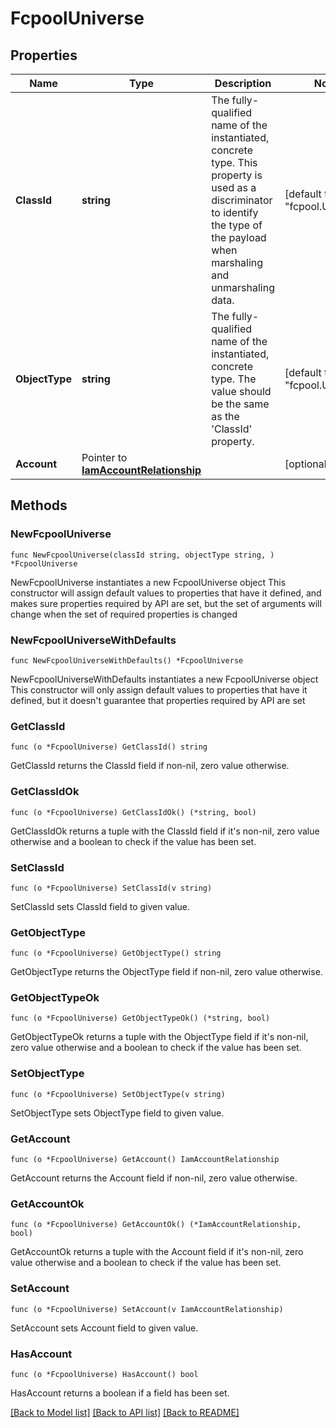 # FcpoolUniverse

## Properties

Name | Type | Description | Notes
------------ | ------------- | ------------- | -------------
**ClassId** | **string** | The fully-qualified name of the instantiated, concrete type. This property is used as a discriminator to identify the type of the payload when marshaling and unmarshaling data. | [default to "fcpool.Universe"]
**ObjectType** | **string** | The fully-qualified name of the instantiated, concrete type. The value should be the same as the &#39;ClassId&#39; property. | [default to "fcpool.Universe"]
**Account** | Pointer to [**IamAccountRelationship**](iam.Account.Relationship.md) |  | [optional] 

## Methods

### NewFcpoolUniverse

`func NewFcpoolUniverse(classId string, objectType string, ) *FcpoolUniverse`

NewFcpoolUniverse instantiates a new FcpoolUniverse object
This constructor will assign default values to properties that have it defined,
and makes sure properties required by API are set, but the set of arguments
will change when the set of required properties is changed

### NewFcpoolUniverseWithDefaults

`func NewFcpoolUniverseWithDefaults() *FcpoolUniverse`

NewFcpoolUniverseWithDefaults instantiates a new FcpoolUniverse object
This constructor will only assign default values to properties that have it defined,
but it doesn't guarantee that properties required by API are set

### GetClassId

`func (o *FcpoolUniverse) GetClassId() string`

GetClassId returns the ClassId field if non-nil, zero value otherwise.

### GetClassIdOk

`func (o *FcpoolUniverse) GetClassIdOk() (*string, bool)`

GetClassIdOk returns a tuple with the ClassId field if it's non-nil, zero value otherwise
and a boolean to check if the value has been set.

### SetClassId

`func (o *FcpoolUniverse) SetClassId(v string)`

SetClassId sets ClassId field to given value.


### GetObjectType

`func (o *FcpoolUniverse) GetObjectType() string`

GetObjectType returns the ObjectType field if non-nil, zero value otherwise.

### GetObjectTypeOk

`func (o *FcpoolUniverse) GetObjectTypeOk() (*string, bool)`

GetObjectTypeOk returns a tuple with the ObjectType field if it's non-nil, zero value otherwise
and a boolean to check if the value has been set.

### SetObjectType

`func (o *FcpoolUniverse) SetObjectType(v string)`

SetObjectType sets ObjectType field to given value.


### GetAccount

`func (o *FcpoolUniverse) GetAccount() IamAccountRelationship`

GetAccount returns the Account field if non-nil, zero value otherwise.

### GetAccountOk

`func (o *FcpoolUniverse) GetAccountOk() (*IamAccountRelationship, bool)`

GetAccountOk returns a tuple with the Account field if it's non-nil, zero value otherwise
and a boolean to check if the value has been set.

### SetAccount

`func (o *FcpoolUniverse) SetAccount(v IamAccountRelationship)`

SetAccount sets Account field to given value.

### HasAccount

`func (o *FcpoolUniverse) HasAccount() bool`

HasAccount returns a boolean if a field has been set.


[[Back to Model list]](../README.md#documentation-for-models) [[Back to API list]](../README.md#documentation-for-api-endpoints) [[Back to README]](../README.md)


